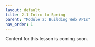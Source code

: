 ```yaml
---
layout: default
title: 2.1 Intro to Spring
parent: "Module 2: Building Web APIs"
nav_order: 1
---
```


Content for this lesson is coming soon.
